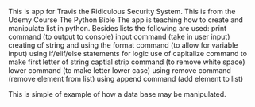 This is app for Travis the Ridiculous Security System.
This is from the Udemy Course The Python Bible
The app is teaching how to create and manipulate list in python.
Besides lists the following are used:
  print command (to output to console)
  input command (take in user input)
  creating of string and using the format command (to allow for variable input)
  using if/elif/else statements for logic
  use of capitalize command to make first letter of string captial
  strip command (to remove white space)
  lower command (to make letter lower case)
  using remove command (remove element from list)
  using append command (add element to list)

This is simple of example of how a data base may be manipulated.